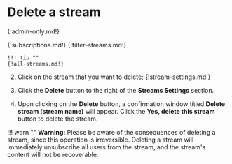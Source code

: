 # Delete a stream

{!admin-only.md!}

{!subscriptions.md!}
{!filter-streams.md!}

    !!! tip ""
    {!all-streams.md!}

2. Click on the stream that you want to delete; {!stream-settings.md!}

3. Click the **Delete** button to
the right of the **Streams Settings** section.

4. Upon clicking on the **Delete** button, a confirmation window titled
**Delete stream (stream name)** will appear. Click the **Yes, delete this stream**
button to delete the stream.

!!! warn ""
    **Warning:** Please be aware of the consequences of deleting a stream,
    since this operation is irreversible. Deleting a stream will immediately
    unsubscribe all users from the stream, and the stream's content will not be
    recoverable.
